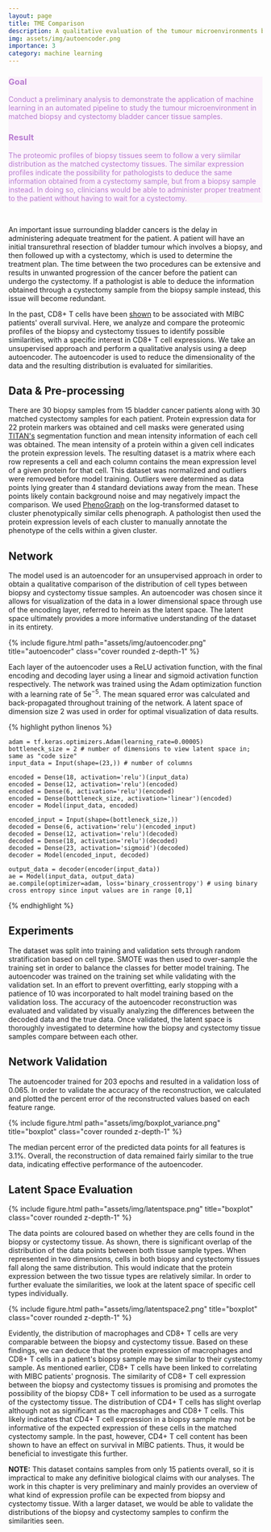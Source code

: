 ```yaml
---
layout: page
title: TME Comparison
description: A qualitative evaluation of the tumour microenvironments between biopsy and cystectomy bladder cancer samples.
img: assets/img/autoencoder.png
importance: 3
category: machine learning
---
```


<div class="row justify-content-sm-center" style="background-color: #fbf2fb">
    <div class="col-sm-4 mt-3">
        <h3 style="color: #b87bd0">Goal</h3>
            <p style="color: #b87bd0">Conduct a preliminary analysis to demonstrate the application of machine learning in an automated pipeline to study the tumour microenvironment in matched biopsy and cystectomy bladder cancer tissue samples.</p>
    </div>
    <div class="col-sm-8 mt-3">
        <h3 style="color: #b87bd0">Result</h3>
            <p style="color: #b87bd0">The proteomic profiles of biopsy tissues seem to follow a very siimilar distribution as the matched cystectomy tissues. The similar expression profiles indicate the possibility for pathologists to deduce the same information obtained from a cystectomy sample, but from a biopsy sample instead. In doing so, clinicians would be able to administer proper treatment to the patient without having to wait for a cystectomy.</p>
    </div>
</div>

<br>

An important issue surrounding bladder cancers is the delay in administering adequate treatment for the patient. A patient will have an initial transurethral resection of bladder tumour which involves a biopsy, and then followed up with a cystectomy, which is used to determine the treatment plan. The time between the two procedures can be extensive and results in unwanted progression of the cancer before the patient can undergo the cystectomy. If a pathologist is able to deduce the information obtained through a cystectomy sample from the biopsy sample instead, this issue will become redundant.

In the past, CD8+ T cells have been [shown](https://journals.plos.org/plosone/article?id=10.1371/journal.pone.0205746) to be associated with MIBC patients' overall survival. Here, we analyze and compare the proteomic profiles of the biopsy and cystectomy tissues to identify possible similarities, with a specific interest in CD8+ T cell expressions. We take an unsupervised approach and perform a qualitative analysis using a deep autoencoder. The autoencoder is used to reduce the dimensionality of the data and the resulting distribution is evaluated for similarities. 

<!-- The density of CD8+ T cells in tissue is typically used to determine an Immunoscore in colon and lung cancer, which is a measure for representing prognosis. This measure was shown to have the potential to be extended to MIBC and CD8+ T cells can indicate a patient's prognosis. -->

<h2>Data & Pre-processing</h2>

There are 30 biopsy samples from 15 bladder cancer patients along with 30 matched cystectomy samples for each patient. Protein expression data for 22 protein markers was obtained and cell masks were generated using [TITAN's](https://sindhurathiru.github.io/projects/2_project/) segmentation function and mean intensity information of each cell was obtained. The mean intensity of a protein within a given cell indicates the protein expression levels. The resulting dataset is a matrix where each row represents a cell and each column contains the mean expression level of a given protein for that cell. This dataset was normalized and outliers were removed before model training. Outliers were determined as data points lying greater than 4 standard deviations away from the mean. These points likely contain background noise and may negatively impact the comparison. We used [PhenoGraph](https://www.sciencedirect.com/science/article/pii/S0092867415006376) on the log-transformed dataset to cluster phenotypically similar cells phenograph. A pathologist then used the protein expression levels of each cluster to manually annotate the phenotype of the cells within a given cluster.


<h2>Network</h2>

The model used is an autoencoder for an unsupervised approach in order to obtain a qualitative comparison of the distribution of cell types between biopsy and cystectomy tissue samples. An autoencoder was chosen since it allows for visualization of the data in a lower dimensional space through use of the encoding layer, referred to herein as the latent space. The latent space ultimately provides a more informative understanding of the dataset in its entirety.

<div class="row">
    <div class="col-sm mt-3 mt-md-0">
        {% include figure.html path="assets/img/autoencoder.png" title="autoencoder" class="cover rounded z-depth-1" %}
    </div>
</div>

Each layer of the autoencoder uses a ReLU activation function, with the final encoding and decoding layer using a linear and sigmoid activation function respectively. The network was trained using the Adam optimization function with a learning rate of 5e$^{-5}$. The mean squared error was calculated and back-propagated throughout training of the network. A latent space of dimension size 2 was used in order for optimal visualization of data results.

{% highlight python linenos %}

    adam = tf.keras.optimizers.Adam(learning_rate=0.00005)
    bottleneck_size = 2 # number of dimensions to view latent space in; same as "code size"
    input_data = Input(shape=(23,)) # number of columns

    encoded = Dense(18, activation='relu')(input_data)
    encoded = Dense(12, activation='relu')(encoded)
    encoded = Dense(6, activation='relu')(encoded)
    encoded = Dense(bottleneck_size, activation='linear')(encoded)
    encoder = Model(input_data, encoded)

    encoded_input = Input(shape=(bottleneck_size,))
    decoded = Dense(6, activation='relu')(encoded_input)
    decoded = Dense(12, activation='relu')(decoded)
    decoded = Dense(18, activation='relu')(decoded)
    decoded = Dense(23, activation='sigmoid')(decoded)
    decoder = Model(encoded_input, decoded)

    output_data = decoder(encoder(input_data))
    ae = Model(input_data, output_data)
    ae.compile(optimizer=adam, loss='binary_crossentropy') # using binary cross entropy since input values are in range [0,1]


{% endhighlight %}

<h2>Experiments</h2>

The dataset was split into training and validation sets through random stratification based on cell type. SMOTE was then used to over-sample the training set in order to balance the classes for better model training. The autoencoder was trained on the training set while validating with the validation set. In an effort to prevent overfitting, early stopping with a patience of 10 was incorporated to halt model training based on the validation loss. The accuracy of the autoencoder reconstruction was evaluated and validated by visually analyzing the differences between the decoded data and the true data. Once validated, the latent space is thoroughly investigated to determine how the biopsy and cystectomy tissue samples compare between each other.

<h2>Network Validation</h2>

The autoencoder trained for 203 epochs and resulted in a validation loss of 0.065. In order to validate the accuracy of the reconstruction, we calculated and plotted the percent error of the reconstructed values based on each feature range. 

<div class="row">
    <div class="col-sm mt-3 mt-md-0">
        {% include figure.html path="assets/img/boxplot_variance.png" title="boxplot" class="cover rounded z-depth-1" %}
    </div>
</div>

The median percent error of the predicted data points for all features is 3.1\%. Overall, the reconstruction of data remained fairly similar to the true data, indicating effective performance of the autoencoder.

<h2>Latent Space Evaluation</h2>

<div class="row">
    <div class="col-sm mt-3 mt-md-0">
        {% include figure.html path="assets/img/latentspace.png" title="boxplot" class="cover rounded z-depth-1" %}
    </div>
</div>

The data points are coloured based on whether they are cells found in the biopsy or cystectomy tissue. As shown, there is significant overlap of the distribution of the data points between both tissue sample types. When represented in two dimensions, cells in both biopsy and cystectomy tissues fall along the same distribution. This would indicate that the protein expression between the two tissue types are relatively similar. In order to further evaluate the similarities, we look at the latent space of specific cell types individually. 

<div class="row">
    <div class="col-sm mt-3 mt-md-0">
        {% include figure.html path="assets/img/latentspace2.png" title="boxplot" class="cover rounded z-depth-1" %}
    </div>
</div>

Evidently, the distribution of macrophages and CD8+ T cells are very comparable between the biopsy and cystectomy tissue. Based on these findings, we can deduce that the protein expression of macrophages and CD8+ T cells in a patient's biopsy sample may be similar to their cystectomy sample. As mentioned earlier, CD8+ T cells have been linked to correlating with MIBC patients' prognosis. The similarity of CD8+ T cell expression between the biopsy and cystectomy tissues is promising and promotes the possibility of the biopsy CD8+ T cell information to be used as a surrogate of the cystectomy tissue. The distribution of CD4+ T cells has slight overlap although not as significant as the macrophages and CD8+ T cells. This likely indicates that CD4+ T cell expression in a biopsy sample may not be informative of the expected expression of these cells in the matched cystectomy sample. In the past, however, CD4+ T cell content has been shown to have an effect on survival in MIBC patients. Thus, it would be beneficial to investigate this further.

<b>NOTE:</b> This dataset contains samples from only 15 patients overall, so it is impractical to make any definitive biological claims with our analyses. The work in this chapter is very preliminary and mainly provides an overview of what kind of expression profile can be expected from biopsy and cystectomy tissue. With a larger dataset, we would be able to validate the distributions of the biopsy and cystectomy samples to confirm the similarities seen.
